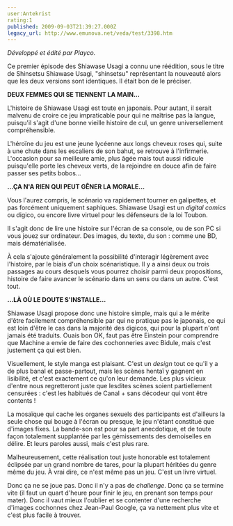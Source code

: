 ```yaml
---
user:Antekrist
rating:1
published: 2009-09-03T21:39:27.000Z
legacy_url: http://www.emunova.net/veda/test/3398.htm
---
```

_Développé et édité par Playco._  

  

Ce premier épisode des Shiawase Usagi a connu une réédition, sous le titre de Shinsetsu Shiawase Usagi, "shinsetsu" représentant la nouveauté alors que les deux versions sont identiques. Il était bon de le préciser.  

  

**DEUX FEMMES QUI SE TIENNENT LA MAIN...**  

L'histoire de Shiawase Usagi est toute en japonais. Pour autant, il serait malvenu de croire ce jeu impraticable pour qui ne maîtrise pas la langue, puisqu'il s'agit d'une bonne vieille histoire de cul, un genre universellement compréhensible.  

L'héroïne du jeu est une jeune lycéenne aux longs cheveux roses qui, suite à une chute dans les escaliers de son bahut, se retrouve à l'infirmerie. L'occasion pour sa meilleure amie, plus âgée mais tout aussi ridicule puisqu'elle porte les cheveux verts, de la rejoindre en douce afin de faire passer ses petits bobos...  

  

**...ÇA N'A RIEN QUI PEUT GÊNER LA MORALE...**  

Vous l'aurez compris, le scénario va rapidement tourner en galipettes, et pas forcément uniquement saphiques. Shiawase Usagi est un _digital comics_ ou digico, ou encore livre virtuel pour les défenseurs de la loi Toubon.  

Il s'agit donc de lire une histoire sur l'écran de sa console, ou de son PC si vous jouez sur ordinateur. Des images, du texte, du son : comme une BD, mais dématérialisée.  

À cela s'ajoute généralement la possibilité d'interagir légèrement avec l'histoire, par le biais d'un choix scénaristique. Il y a ainsi deux ou trois passages au cours desquels vous pourrez choisir parmi deux propositions, histoire de faire avancer le scénario dans un sens ou dans un autre. C'est tout.  

  

**...LÀ OÙ LE DOUTE S'INSTALLE...**  

Shiawase Usagi propose donc une histoire simple, mais qui a le mérite d'être facilement compréhensible par qui ne pratique pas le japonais, ce qui est loin d'être le cas dans la majorité des digicos, qui pour la plupart n'ont jamais été traduits. Ouais bon OK, faut pas être Einstein pour comprendre que Machine a envie de faire des cochonneries avec Bidule, mais c'est justement ça qui est bien.  

Visuellement, le style manga est plaisant. C'est un _design_ tout ce qu'il y a de plus banal et passe-partout, mais les scènes hentaï y gagnent en lisibilité, et c'est exactement ce qu'on leur demande. Les plus vicieux d'entre nous regretteront juste que lesdites scènes soient partiellement censurées : c'est les habitués de Canal + sans décodeur qui vont être contents !  

La mosaïque qui cache les organes sexuels des participants est d'ailleurs la seule chose qui bouge à l'écran ou presque, le jeu n'étant constitué que d'images fixes. La bande-son est pour sa part anecdotique, et de toute façon totalement supplantée par les gémissements des demoiselles en délire. Et leurs paroles aussi, mais c'est plus rare.  

Malheureusement, cette réalisation tout juste honorable est totalement éclipsée par un grand nombre de tares, pour la plupart héritées du genre même du jeu. À vrai dire, ce n'est même pas un jeu. C'est un livre virtuel.  

Donc ça ne se joue pas. Donc il n'y a pas de _challenge_. Donc ça se termine vite (il faut un quart d'heure pour finir le jeu, en prenant son temps pour mater). Donc il vaut mieux l'oublier et se contenter d'une recherche d'images cochonnes chez Jean-Paul Google, ça va nettement plus vite et c'est plus facile à trouver.